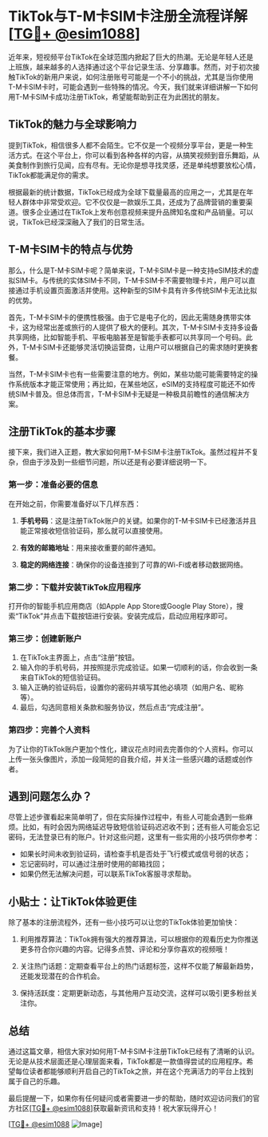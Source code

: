 # TikTok与T-M卡SIM卡注册全流程详解[[TG💪+ @esim1088](https://t.me/s/esim1088)]

近年来，短视频平台TikTok在全球范围内掀起了巨大的热潮。无论是年轻人还是上班族，越来越多的人选择通过这个平台记录生活、分享趣事。然而，对于初次接触TikTok的新用户来说，如何注册账号可能是一个不小的挑战，尤其是当你使用T-M卡SIM卡时，可能会遇到一些特殊的情况。今天，我们就来详细讲解一下如何用T-M卡SIM卡成功注册TikTok，希望能帮助到正在为此困扰的朋友。

## TikTok的魅力与全球影响力

提到TikTok，相信很多人都不会陌生。它不仅是一个视频分享平台，更是一种生活方式。在这个平台上，你可以看到各种各样的内容，从搞笑视频到音乐舞蹈，从美食制作到旅行见闻，应有尽有。无论你是想寻找灵感，还是单纯想要放松心情，TikTok都能满足你的需求。

根据最新的统计数据，TikTok已经成为全球下载量最高的应用之一，尤其是在年轻人群体中非常受欢迎。它不仅仅是一款娱乐工具，还成为了品牌营销的重要渠道。很多企业通过在TikTok上发布创意视频来提升品牌知名度和产品销量。可以说，TikTok已经深深融入了我们的日常生活。

## T-M卡SIM卡的特点与优势

那么，什么是T-M卡SIM卡呢？简单来说，T-M卡SIM卡是一种支持eSIM技术的虚拟SIM卡。与传统的实体SIM卡不同，T-M卡SIM卡不需要物理卡片，用户可以直接通过手机设置页面激活并使用。这种新型的SIM卡具有许多传统SIM卡无法比拟的优势。

首先，T-M卡SIM卡的便携性极强。由于它是电子化的，因此无需随身携带实体卡，这为经常出差或旅行的人提供了极大的便利。其次，T-M卡SIM卡支持多设备共享网络，比如智能手机、平板电脑甚至是智能手表都可以共享同一个号码。此外，T-M卡SIM卡还能够灵活切换运营商，让用户可以根据自己的需求随时更换套餐。

当然，T-M卡SIM卡也有一些需要注意的地方。例如，某些功能可能需要特定的操作系统版本才能正常使用；再比如，在某些地区，eSIM的支持程度可能还不如传统SIM卡普及。但总体而言，T-M卡SIM卡无疑是一种极具前瞻性的通信解决方案。

## 注册TikTok的基本步骤

接下来，我们进入正题，教大家如何用T-M卡SIM卡注册TikTok。虽然过程并不复杂，但由于涉及到一些细节问题，所以还是有必要详细说明一下。

### 第一步：准备必要的信息

在开始之前，你需要准备好以下几样东西：

1. **手机号码**：这是注册TikTok账户的关键。如果你的T-M卡SIM卡已经激活并且能正常接收短信验证码，那么就可以直接使用。
   
2. **有效的邮箱地址**：用来接收重要的邮件通知。
   
3. **稳定的网络连接**：确保你的设备连接到了可靠的Wi-Fi或者移动数据网络。

### 第二步：下载并安装TikTok应用程序

打开你的智能手机应用商店（如Apple App Store或Google Play Store），搜索“TikTok”并点击下载按钮进行安装。安装完成后，启动应用程序即可。

### 第三步：创建新账户

1. 在TikTok主界面上，点击“注册”按钮。
2. 输入你的手机号码，并按照提示完成验证。如果一切顺利的话，你会收到一条来自TikTok的短信验证码。
3. 输入正确的验证码后，设置你的密码并填写其他必填项（如用户名、昵称等）。
4. 最后，勾选同意相关条款和服务协议，然后点击“完成注册”。

### 第四步：完善个人资料

为了让你的TikTok账户更加个性化，建议花点时间去完善你的个人资料。你可以上传一张头像图片，添加一段简短的自我介绍，并关注一些感兴趣的话题或创作者。

## 遇到问题怎么办？

尽管上述步骤看起来简单明了，但在实际操作过程中，有些人可能会遇到一些麻烦。比如，有时会因为网络延迟导致短信验证码迟迟收不到；还有些人可能会忘记密码，无法登录已有的账户。针对这些问题，这里有一些实用的小技巧供你参考：

- 如果长时间未收到验证码，请检查手机是否处于飞行模式或信号弱的状态；
- 忘记密码时，可以通过注册时使用的邮箱找回；
- 如果仍然无法解决问题，可以联系TikTok客服寻求帮助。

## 小贴士：让TikTok体验更佳

除了基本的注册流程外，还有一些小技巧可以让您的TikTok体验更加愉快：

1. 利用推荐算法：TikTok拥有强大的推荐算法，可以根据你的观看历史为你推送更多符合你兴趣的内容。记得多点赞、评论和分享你喜欢的视频哦！

2. 关注热门话题：定期查看平台上的热门话题标签，这样不仅能了解最新趋势，还能发现潜在的合作机会。

3. 保持活跃度：定期更新动态，与其他用户互动交流，这样可以吸引更多粉丝关注你。

## 总结

通过这篇文章，相信大家对如何用T-M卡SIM卡注册TikTok已经有了清晰的认识。无论是从技术层面还是心理层面来看，TikTok都是一款值得尝试的应用程序。希望每位读者都能够顺利开启自己的TikTok之旅，并在这个充满活力的平台上找到属于自己的乐趣。

最后提醒一下，如果你有任何疑问或者需要进一步的帮助，随时欢迎访问我们的官方社区[[TG💪+ @esim1088](https://t.me/s/esim1088)]获取最新资讯和支持！祝大家玩得开心！

[[TG💪+ @esim1088](https://t.me/s/esim1088) ![Image](https://i.postimg.cc/4NQfJmqS/Snipaste-2025-05-13-00-14-12.png)]